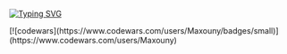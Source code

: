 <a href="https://git.io/typing-svg"><img src="https://readme-typing-svg.herokuapp.com?font=Terminus&size=30&duration=3000&pause=100&color=000000&background=FFFFFF00&vCenter=true&width=435&lines=Hi;I%60m+Max+Anoshkin" alt="Typing SVG" /></a>
<p></p>
[![codewars](https://www.codewars.com/users/Maxouny/badges/small)](https://www.codewars.com/users/Maxouny) 

